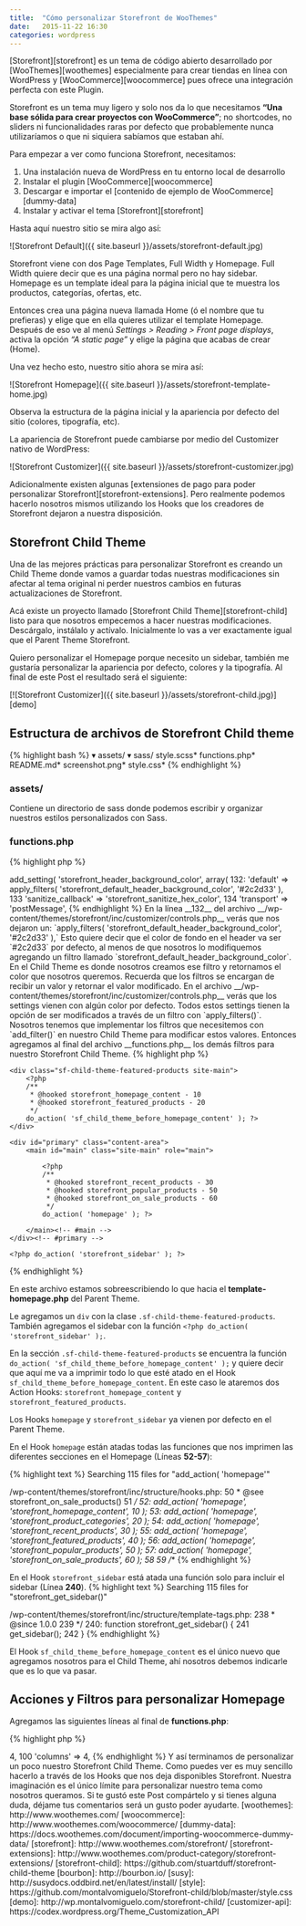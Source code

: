 ```yaml
---
title:  "Cómo personalizar Storefront de WooThemes"
date:   2015-11-22 16:30
categories: wordpress
---
```

[Storefront][storefront] es un tema de código abierto desarrollado por [WooThemes][woothemes] especialmente
para crear tiendas en línea con WordPress y [WooCommerce][woocommerce] pues ofrece una
integración perfecta con este Plugin.

Storefront es un tema muy ligero y solo nos da lo que necesitamos
__“Una base sólida para crear proyectos con WooCommerce”__; no shortcodes, no sliders
ni funcionalidades raras por defecto que probablemente nunca utilizaríamos
o que ni siquiera sabíamos que estaban ahí.

Para empezar a ver como funciona Storefront, necesitamos:

1. Una instalación nueva de WordPress en tu entorno local de desarrollo
2. Instalar el plugin [WooCommerce][woocommerce]
3. Descargar e importar el [contenido de ejemplo de WooCommerce][dummy-data]
4. Instalar y activar el tema [Storefront][storefront]

Hasta aquí nuestro sitio se mira algo así:

![Storefront Default]({{ site.baseurl }}/assets/storefront-default.jpg)

Storefront viene con dos Page Templates, Full Width y Homepage. Full Width quiere decir
que es una página normal pero no hay sidebar. Homepage es un template ideal para la
página inicial que te muestra los productos, categorías, ofertas, etc.

Entonces crea una página nueva llamada Home (ó el nombre que tu prefieras) y elige que
en ella quieres utilizar el template Homepage. Después de eso ve al menú
_Settings > Reading > Front page displays_, activa la opción _“A static page”_
y elige la página que acabas de crear (Home).

Una vez hecho esto, nuestro sitio ahora se mira así:

![Storefront Homepage]({{ site.baseurl }}/assets/storefront-template-home.jpg)

Observa la estructura de la página inicial y la apariencia por defecto del sitio (colores, tipografía, etc).

La apariencia de Storefront puede cambiarse por medio del Customizer nativo de WordPress:

![Storefront Customizer]({{ site.baseurl }}/assets/storefront-customizer.jpg)

Adicionalmente existen algunas [extensiones de pago para poder personalizar Storefront][storefront-extensions].
Pero realmente podemos hacerlo nosotros mismos utilizando los Hooks que los creadores
de Storefront dejaron a nuestra disposición.

## Storefront Child Theme

Una de las mejores prácticas para personalizar Storefront es creando un Child Theme
donde vamos a guardar todas nuestras modificaciones sin afectar al tema original ni
perder nuestros cambios en futuras actualizaciones de Storefront.

Acá existe un proyecto llamado [Storefront Child Theme][storefront-child] listo para que nosotros empecemos
a hacer nuestras modificaciones. Descárgalo, instálalo y actívalo. Inicialmente lo
vas a ver exactamente igual que el Parent Theme Storefront.

Quiero personalizar el Homepage porque necesito un sidebar, también me gustaría personalizar
la apariencia por defecto, colores y la tipografía. Al final de este Post el resultado será el siguiente:

[![Storefront Customizer]({{ site.baseurl }}/assets/storefront-child.jpg)][demo]

## Estructura de archivos de Storefront Child theme
{% highlight bash %}
▾ assets/
  ▾ sass/
      style.scss*
  functions.php*
  README.md*
  screenshot.png*
  style.css*
{% endhighlight %}

### assets/
Contiene un directorio de sass donde podemos escribir y organizar nuestros estilos personalizados con Sass.

### functions.php
{% highlight php %}
<?php

/**
 * Loads the StoreFront parent theme stylesheet.
 */

function sf_child_theme_enqueue_styles() {

    wp_enqueue_style( 'storefront-child-style', get_stylesheet_directory_uri() . '/style.css', array( 'storefront-style' ) );

}
add_action( 'wp_enqueue_scripts', 'sf_child_theme_enqueue_styles' );

/**
 * Note: DO NOT! alter or remove the code above this text and only add your custom PHP functions below this text.
 */
{% endhighlight %}

Solo tiene una función `sf_child_theme_enqueue_styles()` que se dispara en el
Action Hoook `wp_enqueue_scripts`. Aquí se cargan los estilos del Parent Theme y
después los del Child Theme con la función `wp_enqueue_style()`.

### style.css
{% highlight css %}
/*
Theme Name:     Storefront Child Theme
Theme URI:      https://github.com/stuartduff/storefront-child-theme
Author:         Stuart Duff
Author URI:     http://stuartduff.com
Template:     	storefront
Description:  	This is a blank child theme for WooThemes StoreFront theme
Version:      	1.0.0
License:      	GNU General Public License v2 or later
License URI:  	http://www.gnu.org/licenses/gpl-2.0.html
Text Domain:  	storefront
Tags:         	black, white, light, two-columns, left-sidebar, right-sidebar, responsive-layout, custom-background, custom-colors, custom-header, custom-menu, featured-images, full-width-template, threaded-comments, accessibility-ready
This theme, like WordPress, is licensed under the GPL.
Use it to make something cool, have fun, and share what you've learned with others.
Storefront is based on Underscores http://underscores.me/, (C) 2012-2014 Automattic, Inc.
Resetting and rebuilding styles have been helped along thanks to the fine work of
Eric Meyer http://meyerweb.com/eric/tools/css/reset/index.html
along with Nicolas Gallagher and Jonathan Neal http://necolas.github.com/normalize.css/
FontAwesome License: SIL Open Font License - http://scripts.sil.org/OFL
Images License: GNU General Public License v2 or later
*/
/*
 * Add your own custom css below this text.
 */
{% endhighlight %}
Esta es la hoja de estilos del Child Theme y está vacía, únicamente tiene los metadatos
del tema y referencia al Template Storefront (Parent Theme).

## Estilos personalizados y Google Fonts
En el archivo __functions.php__ agregamos al final las siguientes líneas de código:

{% highlight php %}
<?php
/**
 * Styles / scripts
 */

function sf_child_theme_google_fonts() {
	wp_enqueue_style( 'asap', '//fonts.googleapis.com/css?family=Asap:400,400italic,700,700italic', array( 'storefront-style' ) );
}
add_action( 'wp_enqueue_scripts', 'sf_child_theme_google_fonts' );
{% endhighlight %}

La función `sf_child_theme_google_fonts()` se dispara en el Action Hook
`wp_enqueue_scripts` para cargar la hoja de estilos de Google Fonts.

Después agregamos al final del archivo __assets/sass/style.scss__ los siguientes estilos:
{% highlight scss %}
$base-font: 'Asap', sans-serif;
$header-font: $base-font;

@import 'bourbon/bourbon';
@import "../bower_components/susy/sass/susy";

body,
button,
input,
textarea {
	font-family: $base-font;
}

select {
	font-family: $base-font;
}

h1,
h2,
h3,
h4,
h5,
h6 {
	font-family: $header-font;
}

.page-template-template-homepage-php {
	.content-area {
		@include susy-media(768px) {
			@include span(9 of 12);
		}
	}

	&.left-sidebar {
		.content-area {
			@include susy-media(768px) {
				@include span(last 9 of 12);
			}
		}

		.widget-area {
			@include span(3 of 12);
		}

	}
}

.page-template-template-homepage .site-main {
	padding-top: 0;
}

.sf-child-theme-featured-products {

	.storefront-product-section:last-child {
		border-bottom: 3px solid rgba(0,0,0,.025);
	}

}

.site-content .col-full {
	padding: 4em 0;
}
{% endhighlight %}

Ahora solo falta compilar estos estilos de sass a la hoja de estilos __style.css__ del Child Theme

{% highlight bash %}
$ sass assets/sass/style.scss:style.css
{% endhighlight %}

Nota: Tenemos como dependencias en __style.scss__ a [Bourbon][bourbon] (librería de mixins) y [Susy Grid][susy].
Revisa la documentación de estas pues hay varias maneras de instalarlas. Si no quieres utilizar
Sass, solo copia los [estilos finales del proyecto][style] en tu hoja de estilos __style.css__.

## Filtros para el Customizer
Storefront utiliza el [API de WordPress Customizer][customizer-api] para la personalización del tema.
Empecemos por cambiar el color de fondo para el header que viene por defecto en nuestro Storefront Child Theme.

Agrega lo siguiente al final de tu archivo __functions.php__:

{% highlight php %}
<?php

/**
 * Customizer default color tweaks
 */

function sf_child_theme_color_cerise_red( $color ) {
	$color = '#E23D54';
	return $color;
}
add_filter( 'storefront_default_header_background_color', 'sf_child_theme_color_cerise_red' );
{% endhighlight %}

Básicamente estamos agregando un filtro con el Hook
`storefront_default_header_background_color`. En el atamos la función
`sf_child_theme_color_cerise_red()` que únicamente se encarga de retornar el
color rojito bonito que quiero.

Este filtro está siendo aplicado en el Parent Theme de la siguiente manera:

{% highlight text %}
Searching 114 files for "apply_filters( 'storefront_default_header_background_color'"

/wp-content/themes/storefront/inc/customizer/controls.php:
  130  		 */
  131  		$wp_customize->add_setting( 'storefront_header_background_color', array(
  132: 			'default'           => apply_filters( 'storefront_default_header_background_color', '#2c2d33' ),
  133  			'sanitize_callback' => 'storefront_sanitize_hex_color',
  134  			'transport'			=> 'postMessage',
{% endhighlight %}

En la línea __132__ del archivo __/wp-content/themes/storefront/inc/customizer/controls.php__
verás que nos dejaron un: `apply_filters( 'storefront_default_header_background_color', '#2c2d33' ),`

Esto quiere decir que el color de fondo en el header va ser `#2c2d33` por defecto, al
menos de que nosotros lo modifiquemos agregando un filtro llamado
`storefront_default_header_background_color`.

En el Child Theme es donde nosotros creamos ese filtro y retornamos el color que
nosotros queremos. Recuerda que los filtros se encargan de recibir un valor y retornar
el valor modificado.

En el archivo __/wp-content/themes/storefront/inc/customizer/controls.php__ verás que
los settings vienen con algún color por defecto. Todos estos settings tienen la
opción de ser modificados a través de un filtro con `apply_filters()`.

Nosotros tenemos que implementar los filtros que necesitemos con
`add_filter()` en nuestro Child Theme para modificar estos valores.

Entonces agregamos al final del archivo __functions.php__ los demás filtros para
nuestro Storefront Child Theme.

{% highlight php %}
<?php

function sf_child_theme_color_white( $color ) {
	$color = '#ffffff';
	return $color;
}
add_filter( 'storefront_default_header_text_color', 'sf_child_theme_color_white' );

function sf_child_theme_color_mine_shaft( $color ) {
	$color = '#3F3F3F';
	return $color;
}
add_filter( 'storefront_default_button_background_color', 'sf_child_theme_color_mine_shaft' );

function sf_child_theme_color_peter_river( $color ) {
	$color = '#3498db';
	return $color;
}
add_filter( 'storefront_default_button_alt_background_color', 'sf_child_theme_color_peter_river' );
add_filter( 'storefront_default_accent_color', 'sf_child_theme_color_peter_river' );
add_filter( 'storefront_default_footer_link_color', 'sf_child_theme_color_peter_river' );
{% endhighlight %}

## Personalizando el Layout de Homepage
Creamos un archivo llamado __template-homepage.php__ en nuestro
Child Theme con el siguiente contenido:

{% highlight php %}
<?php
/**
 * Customize the stock Storefront homepage template to include the sidebar and the sf_child_theme_before_homepage_content hook.
 *
 * Template name: Homepage
 *
 * @package storefront
 */

get_header(); ?>

	<div class="sf-child-theme-featured-products site-main">
		<?php
		/**
		 * @hooked storefront_homepage_content - 10
		 * @hooked storefront_featured_products - 20
		 */
		do_action( 'sf_child_theme_before_homepage_content' ); ?>
	</div>

	<div id="primary" class="content-area">
		<main id="main" class="site-main" role="main">

			<?php
			/**
			 * @hooked storefront_recent_products - 30
			 * @hooked storefront_popular_products - 50
			 * @hooked storefront_on_sale_products - 60
			 */
			do_action( 'homepage' ); ?>

		</main><!-- #main -->
	</div><!-- #primary -->

	<?php do_action( 'storefront_sidebar' ); ?>

<?php get_footer(); ?>
{% endhighlight %}

En este archivo estamos sobreescribiendo lo que hacia el __template-homepage.php__ del Parent Theme.

Le agregamos un `div` con la clase `.sf-child-theme-featured-products`. También agregamos el
sidebar con la función `<?php do_action( 'storefront_sidebar' );`.

En la sección `.sf-child-theme-featured-products` se encuentra la función
`do_action( 'sf_child_theme_before_homepage_content' );` y quiere decir que aquí me va a imprimir
todo lo que esté atado en el Hook `sf_child_theme_before_homepage_content`.
En este caso le ataremos dos Action Hooks: `storefront_homepage_content` y `storefront_featured_products`.

Los Hooks `homepage` y `storefront_sidebar` ya vienen por defecto en el Parent Theme.

En el Hook `homepage` están atadas todas las funciones que nos imprimen las diferentes
secciones en el Homepage (Líneas __52-57__):

{% highlight text %}
Searching 115 files for "add_action( 'homepage'"

/wp-content/themes/storefront/inc/structure/hooks.php:
   50   * @see  storefront_on_sale_products()
   51   */
   52: add_action( 'homepage', 'storefront_homepage_content',		10 );
   53: add_action( 'homepage', 'storefront_product_categories',	20 );
   54: add_action( 'homepage', 'storefront_recent_products',		30 );
   55: add_action( 'homepage', 'storefront_featured_products',		40 );
   56: add_action( 'homepage', 'storefront_popular_products',		50 );
   57: add_action( 'homepage', 'storefront_on_sale_products',		60 );
   58
   59  /**
{% endhighlight %}

En el Hook `storefront_sidebar` está atada una función solo para incluir el sidebar (Línea __240__).
{% highlight text %}
Searching 115 files for "storefront_get_sidebar()"

/wp-content/themes/storefront/inc/structure/template-tags.php:
  238  	 * @since 1.0.0
  239  	 */
  240: 	function storefront_get_sidebar() {
  241  		get_sidebar();
  242  	}
{% endhighlight %}

El Hook `sf_child_theme_before_homepage_content` es el único nuevo que agregamos nosotros
para el Child Theme, ahí nosotros debemos indicarle que es lo que va pasar.

## Acciones y Filtros para personalizar Homepage
Agregamos las siguientes líneas al final de __functions.php__:

{% highlight php %}
<?php

/**
 * Adjust the storefront homepage template layout
 */

function sf_child_theme_homepage_layout() {
	remove_action( 'homepage', 'storefront_homepage_content', 10 );
	remove_action( 'homepage', 'storefront_featured_products', 40 );
	remove_action( 'homepage', 'storefront_product_categories', 20 );

	add_action( 'sf_child_theme_before_homepage_content', 'storefront_homepage_content', 10 );
	add_action( 'sf_child_theme_before_homepage_content', 'storefront_featured_products', 20 );
}
add_action( 'init', 'sf_child_theme_homepage_layout' );
{% endhighlight %}

En primer lugar atamos la función `sf_child_theme_homepage_layout` en el Hook `init`.
En esa función es donde empezamos a personalizar lo que queremos mostrar en el Homepage.

Le hemos indicado que no queremos que imprima las siguientes secciones en el Hook
`homepage` con la funcion `remove_action()`

* storefront_homepage_content
* storefront_featured_products
* storefront_product_categories

Después le indicamos que es lo que queremos imprimir en el Hook
`sf_child_theme_before_homepage_content` con la `función add_action()`

* storefront_homepage_content
* storefront_featured_products

Por último quiero que en mi Homepage se muestran filas con solamente 3 productos.
Entonces agregamos los siguientes Filtros al final de __functions.php__:

{% highlight php %}
<?php

/**
 * Homepage
 */

function sf_chilld_theme_product_columns( $args ) {
	$args['limit'] = 3;
	$args['columns'] = 3;
	return $args;
}
add_filter( 'storefront_featured_products_args', 'sf_chilld_theme_product_columns' );
add_filter( 'storefront_recent_products_args', 'sf_chilld_theme_product_columns' );
add_filter( 'storefront_popular_products_args', 'sf_chilld_theme_product_columns' );
add_filter( 'storefront_on_sale_products_args', 'sf_chilld_theme_product_columns' );
{% endhighlight %}

Estos filtros sirven para modificar los argumentos (arreglo) que están siendo pasados a
las funciones que se encargan de imprimir los productos. (Estas funciones ya están
escritas en el Parent Theme)

Por ejemplo el `filtro storefront_featured_products_args` en la
línea __98__ del archivo __/wp-content/themes/storefront/inc/structure/template-tags.php__

{% highlight text %}
Searching 115 files for "apply_filters( 'storefront_featured_products_args"

/wp-content/themes/storefront/inc/structure/template-tags.php:
   96  		if ( is_woocommerce_activated() ) {
   97
   98: 			$args = apply_filters( 'storefront_featured_products_args', array(
   99  				'limit' 			=> 4,
  100  				'columns' 			=> 4,

{% endhighlight %}

Y así terminamos de personalizar un poco nuestro Storefront Child Theme.
Como puedes ver es muy sencillo hacerlo a través de los Hooks que nos deja disponibles Storefront.

Nuestra imaginación es el único límite para personalizar nuestro tema
como nosotros queramos. Si te gustó este Post compártelo y si tienes
alguna duda, déjame tus comentarios será un gusto poder ayudarte.

[woothemes]: http://www.woothemes.com/
[woocommerce]: http://www.woothemes.com/woocommerce/
[dummy-data]: https://docs.woothemes.com/document/importing-woocommerce-dummy-data/
[storefront]: http://www.woothemes.com/storefront/
[storefront-extensions]: http://www.woothemes.com/product-category/storefront-extensions/
[storefront-child]: https://github.com/stuartduff/storefront-child-theme
[bourbon]: http://bourbon.io/
[susy]: http://susydocs.oddbird.net/en/latest/install/
[style]: https://github.com/montalvomiguelo/Storefront-child/blob/master/style.css
[demo]: http://wp.montalvomiguelo.com/storefront-child/
[customizer-api]: https://codex.wordpress.org/Theme_Customization_API
